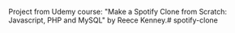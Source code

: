 Project from Udemy course: "Make a Spotify Clone from Scratch: Javascript, PHP and MySQL" by Reece Kenney.#   s p o t i f y - c l o n e  
 